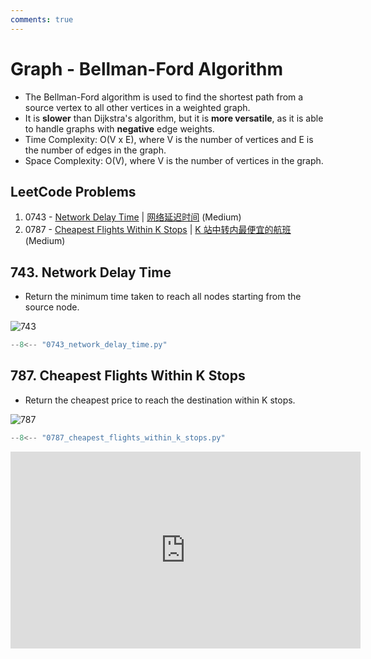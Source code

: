 ```yaml
---
comments: true
---
```


# Graph - Bellman-Ford Algorithm

-   The Bellman-Ford algorithm is used to find the shortest path from a source vertex to all other vertices in a weighted graph.
-   It is **slower** than Dijkstra's algorithm, but it is **more versatile**, as it is able to handle graphs with **negative** edge weights.
-   Time Complexity: O(V x E), where V is the number of vertices and E is the number of edges in the graph.
-   Space Complexity: O(V), where V is the number of vertices in the graph.

## LeetCode Problems

1. 0743 - [Network Delay Time](https://leetcode.com/problems/network-delay-time/) | [网络延迟时间](https://leetcode.cn/problems/network-delay-time/) (Medium)
2. 0787 - [Cheapest Flights Within K Stops](https://leetcode.com/problems/cheapest-flights-within-k-stops/) | [K 站中转内最便宜的航班](https://leetcode.cn/problems/cheapest-flights-within-k-stops/) (Medium)

## 743. Network Delay Time

-   Return the minimum time taken to reach all nodes starting from the source node.

![743](https://assets.leetcode.com/uploads/2019/05/23/931_example_1.png)

```python
--8<-- "0743_network_delay_time.py"
```

## 787. Cheapest Flights Within K Stops

-   Return the cheapest price to reach the destination within K stops.

![787](https://assets.leetcode.com/uploads/2022/03/18/cheapest-flights-within-k-stops-3drawio.png)

```python
--8<-- "0787_cheapest_flights_within_k_stops.py"
```

<iframe width="560" height="315" src="https://www.youtube.com/embed/5eIK3zUdYmE?si=aBR0VbHXTgNuVlGz" title="YouTube video player" frameborder="0" allow="accelerometer; autoplay; clipboard-write; encrypted-media; gyroscope; picture-in-picture; web-share" referrerpolicy="strict-origin-when-cross-origin" allowfullscreen></iframe>
